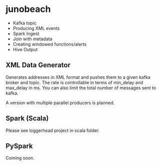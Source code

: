 # junobeach

* Kafka topic
* Producing XML events
* Spark Ingest
* Join with metadata
* Creating windowed functions/alerts
* Hive Output

## XML Data Generator

Generates addresses in XML format and pushes them to a given kafka broker and topic.
The rate is controllable in terms of min_delay and max_delay in ms.
You can also limit the total number of messages sent to kafka.

A version with multiple parallel producers is planned.


## Spark (Scala)

Please see loggerhead project in scala folder.

## PySpark

Coming soon.


